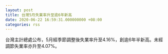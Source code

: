 ```yaml
---
layout: post
title: 台灣5月失業率升至逾6年新高
date: 2020-06-22 16:59:31.000000000 +08:00
categories: rss
---
```


台灣主計總處公布，5月經季節調整後失業率升至4.16%，創逾6年半新高。未經調節失業率亦升至4.07%。
